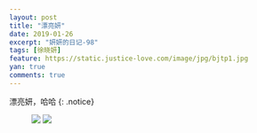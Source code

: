 ```yaml
---
layout: post
title: "漂亮妍"
date: 2019-01-26
excerpt: "妍妍的日记-98"
tags: [徐晓妍]
feature: https://static.justice-love.com/image/jpg/bjtp1.jpg
yan: true
comments: true
---
```

漂亮妍，哈哈
{: .notice}
<figure>
    <img src="{{ site.staticUrl }}/yanyan/image/piaoliangdaodan1.jpeg?imageslim&imageMogr2/auto-orient" />
    <img src="{{ site.staticUrl }}/yanyan/image/piaoliangdaodan2.jpeg?imageslim&imageMogr2/auto-orient" />
</figure>
